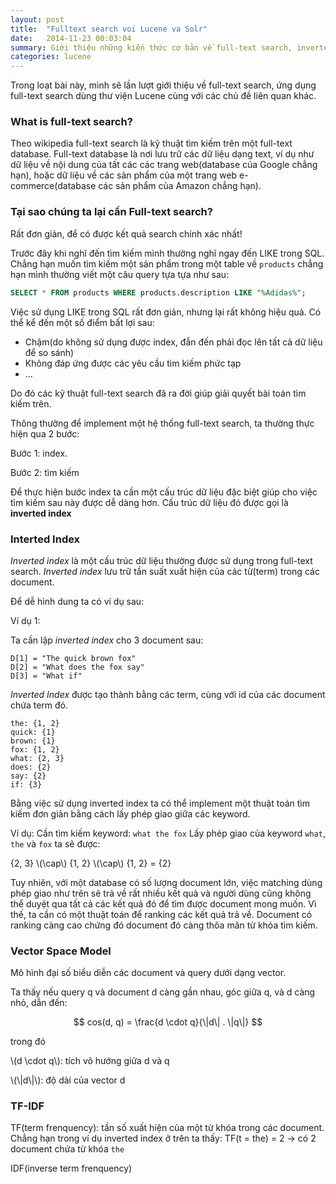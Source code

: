 ```yaml
---
layout: post
title:  "Fulltext search voi Lucene va Solr"
date:   2014-11-23 00:03:04
summary: Giới thiệu những kiến thức cơ bản về full-text search, inverted index, mô hình vector space và thuật toán scoring.
categories: lucene
---
```


Trong loạt bài này, mình sẽ lần lượt giới thiệu về full-text search, ứng dụng full-text search dùng thư viện Lucene cùng với các chủ đề liên quan khác.

### What is full-text search?

Theo wikipedia full-text search là kỹ thuật tìm kiếm trên một full-text database. Full-text database là nơi lưu trữ
các dữ liệu dạng text, ví dụ như dữ liệu về nội dung của tất các các trang web(database của Google chẳng hạn), hoặc dữ liệu về các sản phẩm của một trang web e-commerce(database các sản phẩm của Amazon chẳng hạn).

### Tại sao chúng ta lại cần Full-text search?

Rất đơn giản, để có được kết quả search chính xác nhất!

Trước đây khi nghĩ đến tìm kiếm mình thường nghĩ ngay đến LIKE trong SQL. Chẳng hạn muốn tìm kiếm một
sản phẩm trong một table về `products` chẳng hạn mình thường viết một câu query tựa tựa như sau:

```sql
SELECT * FROM products WHERE products.description LIKE "%Adidas%";
```

Việc sử dụng LIKE trong SQL rất đơn giản, nhưng lại rất không hiệu quả. Có thể kể đến một số điểm bất lợi sau:

  - Chậm(do không sử dụng được index, đẫn đến phải đọc lên tất cả dữ liệu để so sánh)
  - Không đáp ứng được các yêu cầu tìm kiếm phức tạp
  - ...

Do đó các kỹ thuật full-text search đã ra đời giúp giải quyết bài toán tìm kiếm trên.

Thông thường để implement một hệ thống full-text search, ta thường thực hiện qua 2 bước:

Bước 1: index.

Bước 2: tìm kiếm

Để thực hiện bước index ta cần một cấu trúc dữ liệu đặc biệt giúp cho việc tìm kiếm sau này được dễ dàng hơn. Cấu trúc dữ liệu đó được gọi là __inverted index__
### Interted Index

*Inverted index* là một cấu trúc dữ liệu thường được sử dụng trong full-text search. *Inverted index* lưu trữ tần suất xuất hiện của các từ(term) trong các document.

Để dễ hình dung ta có ví dụ sau:

Ví dụ 1: 

Ta cần lập *inverted index* cho 3 document sau:

```
D[1] = "The quick brown fox"
D[2] = "What does the fox say"
D[3] = "What if"
```

*Inverted Index* được tạo thành bằng các term, cùng với id của các document chứa term đó.

```
the: {1, 2}
quick: {1}
brown: {1}
fox: {1, 2}
what: {2, 3}
does: {2}
say: {2}
if: {3}
```

Bằng việc sử dụng inverted index ta có thể implement một thuật toán tìm kiếm đơn giản bằng cách lấy phép giao giữa các keyword.

Ví dụ:
Cần tìm kiếm keyword: `what the fox`
Lấy phép giao của keyword `what`, `the` và `fox` ta sẽ được:

{2, 3} \\(\cap\\) {1, 2} \\(\cap\\) {1, 2} = {2}

Tuy nhiên, với một database có số lượng document lớn, việc matching dùng phép giao như trên sẽ trả về rất nhiều kết quả và người dùng cũng không thể duyệt qua tất cả các kết quả đó để tìm được document mong muốn. Vì thế, ta cần có một thuật toán để ranking các kết quả trả về. Document có ranking càng cao chứng đó document đó càng thõa mãn từ khóa tìm kiếm.

### Vector Space Model

Mô hình đại số biểu diễn các document và query dưới dạng vector.

Ta thấy nếu query q và document d càng gần nhau, góc giữa q, và d càng nhỏ, dẫn đến:

$$
cos(d, q) = \frac{d \cdot q}{\|d\| . \|q\|}
$$

trong đó

\\(d \cdot q\\): tích vô hướng giữa d và q

\\(\\|d\\|\\): độ dài của vector d

### TF-IDF

TF(term frenquency): tần số xuất hiện của một từ khóa trong các document. Chẳng hạn trong ví dụ inverted index ở trên ta thấy:
TF(t = the) = 2 -> có 2 document chứa từ khóa `the`

IDF(inverse term frenquency)
